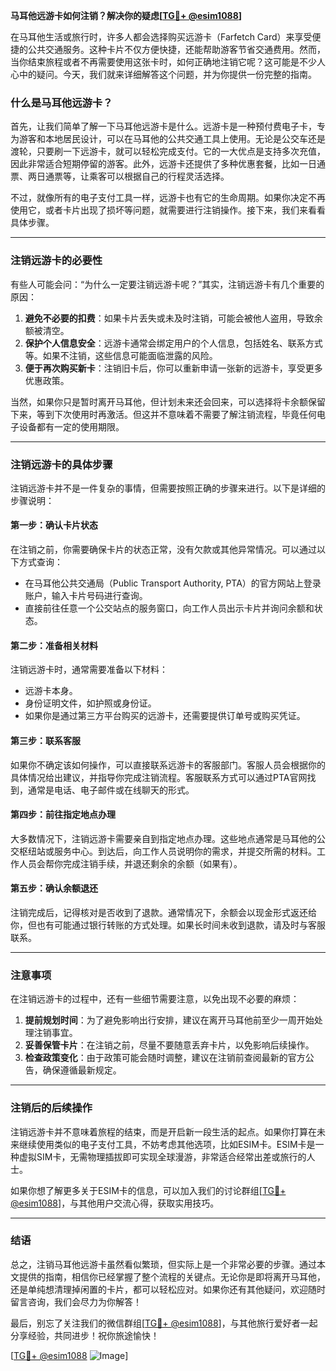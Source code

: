 **马耳他远游卡如何注销？解决你的疑虑[[TG💪+ @esim1088](https://t.me/s/esim1088)]**

在马耳他生活或旅行时，许多人都会选择购买远游卡（Farfetch Card）来享受便捷的公共交通服务。这种卡片不仅方便快捷，还能帮助游客节省交通费用。然而，当你结束旅程或者不再需要使用这张卡时，如何正确地注销它呢？这可能是不少人心中的疑问。今天，我们就来详细解答这个问题，并为你提供一份完整的指南。

### **什么是马耳他远游卡？**

首先，让我们简单了解一下马耳他远游卡是什么。远游卡是一种预付费电子卡，专为游客和本地居民设计，可以在马耳他的公共交通工具上使用。无论是公交车还是渡轮，只要刷一下远游卡，就可以轻松完成支付。它的一大优点是支持多次充值，因此非常适合短期停留的游客。此外，远游卡还提供了多种优惠套餐，比如一日通票、两日通票等，让乘客可以根据自己的行程灵活选择。

不过，就像所有的电子支付工具一样，远游卡也有它的生命周期。如果你决定不再使用它，或者卡片出现了损坏等问题，就需要进行注销操作。接下来，我们来看看具体步骤。

---

### **注销远游卡的必要性**

有些人可能会问：“为什么一定要注销远游卡呢？”其实，注销远游卡有几个重要的原因：

1. **避免不必要的扣费**：如果卡片丢失或未及时注销，可能会被他人盗用，导致余额被清空。
2. **保护个人信息安全**：远游卡通常会绑定用户的个人信息，包括姓名、联系方式等。如果不注销，这些信息可能面临泄露的风险。
3. **便于再次购买新卡**：注销旧卡后，你可以重新申请一张新的远游卡，享受更多优惠政策。

当然，如果你只是暂时离开马耳他，但计划未来还会回来，可以选择将卡余额保留下来，等到下次使用时再激活。但这并不意味着不需要了解注销流程，毕竟任何电子设备都有一定的使用期限。

---

### **注销远游卡的具体步骤**

注销远游卡并不是一件复杂的事情，但需要按照正确的步骤来进行。以下是详细的步骤说明：

#### **第一步：确认卡片状态**
在注销之前，你需要确保卡片的状态正常，没有欠款或其他异常情况。可以通过以下方式查询：
- 在马耳他公共交通局（Public Transport Authority, PTA）的官方网站上登录账户，输入卡片号码进行查询。
- 直接前往任意一个公交站点的服务窗口，向工作人员出示卡片并询问余额和状态。

#### **第二步：准备相关材料**
注销远游卡时，通常需要准备以下材料：
- 远游卡本身。
- 身份证明文件，如护照或身份证。
- 如果你是通过第三方平台购买的远游卡，还需要提供订单号或购买凭证。

#### **第三步：联系客服**
如果你不确定该如何操作，可以直接联系远游卡的客服部门。客服人员会根据你的具体情况给出建议，并指导你完成注销流程。客服联系方式可以通过PTA官网找到，通常是电话、电子邮件或在线聊天的形式。

#### **第四步：前往指定地点办理**
大多数情况下，注销远游卡需要亲自到指定地点办理。这些地点通常是马耳他的公交枢纽站或服务中心。到达后，向工作人员说明你的需求，并提交所需的材料。工作人员会帮你完成注销手续，并退还剩余的余额（如果有）。

#### **第五步：确认余额退还**
注销完成后，记得核对是否收到了退款。通常情况下，余额会以现金形式返还给你，但也有可能通过银行转账的方式处理。如果长时间未收到退款，请及时与客服联系。

---

### **注意事项**

在注销远游卡的过程中，还有一些细节需要注意，以免出现不必要的麻烦：

1. **提前规划时间**：为了避免影响出行安排，建议在离开马耳他前至少一周开始处理注销事宜。
2. **妥善保管卡片**：在注销之前，尽量不要随意丢弃卡片，以免影响后续操作。
3. **检查政策变化**：由于政策可能会随时调整，建议在注销前查阅最新的官方公告，确保遵循最新规定。

---

### **注销后的后续操作**

注销远游卡并不意味着旅程的结束，而是开启新一段生活的起点。如果你打算在未来继续使用类似的电子支付工具，不妨考虑其他选项，比如ESIM卡。ESIM卡是一种虚拟SIM卡，无需物理插拔即可实现全球漫游，非常适合经常出差或旅行的人士。

如果你想了解更多关于ESIM卡的信息，可以加入我们的讨论群组[[TG💪+ @esim1088](https://t.me/s/esim1088)]，与其他用户交流心得，获取实用技巧。

---

### **结语**

总之，注销马耳他远游卡虽然看似繁琐，但实际上是一个非常必要的步骤。通过本文提供的指南，相信你已经掌握了整个流程的关键点。无论你是即将离开马耳他，还是单纯想清理掉闲置的卡片，都可以轻松应对。如果你还有其他疑问，欢迎随时留言咨询，我们会尽力为你解答！

最后，别忘了关注我们的微信群组[[TG💪+ @esim1088](https://t.me/s/esim1088)]，与其他旅行爱好者一起分享经验，共同进步！祝你旅途愉快！

[[TG💪+ @esim1088](https://t.me/s/esim1088) ![Image](https://i.postimg.cc/4NQfJmqS/Snipaste-2025-05-13-00-14-12.png)]